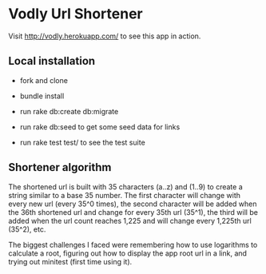 # Vodly Url Shortener

Visit http://vodly.herokuapp.com/ to see this app in action.

## Local installation

* fork and clone

* bundle install

* run rake db:create db:migrate

* run rake db:seed to get some seed data for links

* run rake test test/ to see the test suite

## Shortener algorithm

The shortened url is built with 35 characters (a..z) and (1..9) to create a string similar to a base 35 number. The first character will change with every new url (every 35^0 times), the second character will be added when the 36th shortened url and change for every 35th url (35^1), the third will be added when the url count reaches 1,225 and will change every 1,225th url (35^2), etc. 

The biggest challenges I faced were remembering how to use logarithms to calculate a root, figuring out how to display the app root url in a link, and trying out minitest (first time using it).